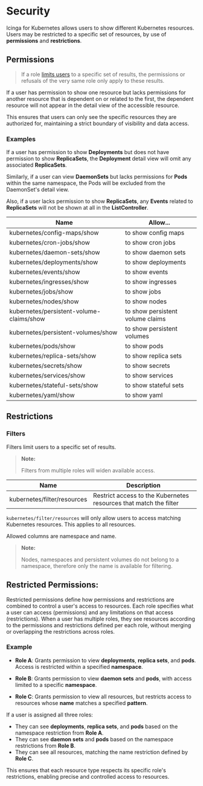 # Security

Icinga for Kubernetes allows users to show different Kubernetes resources. Users may be restricted to a specific set of
resources, by use of **permissions** and **restrictions**.

## Permissions

> If a role [limits users](#filters) to a specific set of results, the
> permissions or refusals of the very same role only apply to these results.
 
If a user has permission to show one resource but lacks permissions for another resource that is dependent on or related
to the first, the dependent resource will not appear in the detail view of the accessible resource.

This ensures that users can only see the specific resources they are authorized for, maintaining a strict boundary of
visibility and data access.

### Examples

If a user has permission to show **Deployments** but does not have permission to show **ReplicaSets**, the
**Deployment** detail view will omit any associated **ReplicaSets**.

Similarly, if a user can view **DaemonSets** but lacks permissions for **Pods** within the same namespace, the Pods will
be excluded from the DaemonSet's detail view.

Also, if a user lacks permission to show **ReplicaSets**, any **Events** related to **ReplicaSets** will not be shown at
all in the **ListController**.

| Name                                     | Allow...                         |
|------------------------------------------|----------------------------------|
| kubernetes/config-maps/show              | to show config maps              |
| kubernetes/cron-jobs/show                | to show cron jobs                |
| kubernetes/daemon-sets/show              | to show daemon sets              |
| kubernetes/deployments/show              | to show deployments              |
| kubernetes/events/show                   | to show events                   |
| kubernetes/ingresses/show                | to show ingresses                |
| kubernetes/jobs/show                     | to show jobs                     |
| kubernetes/nodes/show                    | to show nodes                    |
| kubernetes/persistent-volume-claims/show | to show persistent volume claims |
| kubernetes/persistent-volumes/show       | to show persistent volumes       |
| kubernetes/pods/show                     | to show pods                     |
| kubernetes/replica-sets/show             | to show replica sets             |
| kubernetes/secrets/show                  | to show secrets                  |
| kubernetes/services/show                 | to show services                 |
| kubernetes/stateful-sets/show            | to show stateful sets            |
| kubernetes/yaml/show                     | to show yaml                     |

## Restrictions

### Filters

Filters limit users to a specific set of results.

> **Note:**
>
> Filters from multiple roles will widen available access.

| Name                        | Description                                                       |
|-----------------------------|-------------------------------------------------------------------|
| kubernetes/filter/resources | Restrict access to the Kubernetes resources that match the filter |

`kubernetes/filter/resources` will only allow users to access matching Kubernetes resources. This applies to all
resources.

Allowed columns are namespace and name.

> **Note:**
>
> Nodes, namespaces and persistent volumes do not belong to a namespace, therefore only the name is available for
> filtering.

## Restricted Permissions:

Restricted permissions define how permissions and restrictions are combined to control a user's access to resources.
Each role specifies what a user can access (permissions) and any limitations on that access (restrictions). When a user
has multiple roles, they see resources according to the permissions and restrictions defined per each role, without
merging or overlapping the restrictions across roles.

### Example

- **Role A**: Grants permission to view **deployments**, **replica sets**, and **pods**. Access is restricted within a specified **namespace**.

- **Role B**: Grants permission to view **daemon sets** and **pods**, with access limited to a specific **namespace**.

- **Role C**: Grants permission to view all resources, but restricts access to resources whose **name** matches a specified **pattern**.

If a user is assigned all three roles:
- They can see **deployments**, **replica sets**, and **pods** based on the namespace restriction from **Role A**.
- They can see **daemon sets** and **pods** based on the namespace restrictions from **Role B**.
- They can see all resources, matching the name restriction defined by **Role C**.

This ensures that each resource type respects its specific role's restrictions, enabling precise and controlled access
to resources.
